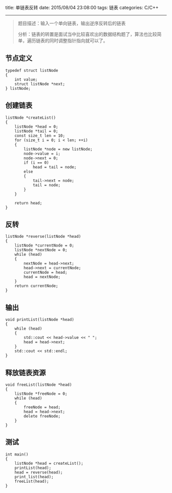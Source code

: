 title: 单链表反转
date: 2015/08/04 23:08:00
tags: 链表
categories: C/C++

---
> 题目描述：输入一个单向链表，输出逆序反转后的链表
> 
> 分析：链表的转置是面试当中比较喜欢出的数据结构题了，算法也比较简单，遍历链表的同时调整指针指向就可以了。

## 节点定义
	typedef struct listNode
	{
	    int value;
	    struct listNode *next;
	} listNode;
	
## 创建链表
	listNode *createList()
	{
	    listNode *head = 0;
	    listNode *tail = 0;
	    const size_t len = 10;
	    for (size_t i = 0; i < len; ++i)
	    {
	        listNode *node = new listNode;
	        node->value = i;
	        node->next = 0;
	        if (i == 0)
	            head = tail = node;
	        else
	        {
	            tail->next = node;
	            tail = node;
	        }
	    }

	    return head;
	}
	
## 反转
	listNode *reverse(listNode *head)
	{
	    listNode *currentNode = 0;
	    listNode *nextNode = 0;
	    while (head)
	    {
	        nextNode = head->next;
	        head->next = currentNode;
	        currentNode = head;
	        head = nextNode;
	    }
	    return currentNode;
	}
	
## 输出
	void printList(listNode *head)
	{
	    while (head)
	    {
	        std::cout << head->value << " ";
	        head = head->next;
	    }
	    std::cout << std::endl;
	}
	
## 释放链表资源
	void freeList(listNode *head)
	{
	    listNode *freeNode = 0;
	    while (head)
	    {
	        freeNode = head;
	        head = head->next;
	        delete freeNode;
	    }
	}
	
## 测试
	int main()
	{
	    listNode *head = createList();
	    printList(head);
	    head = reverse(head);
	    print_list(head);
	    freeList(head);
	}